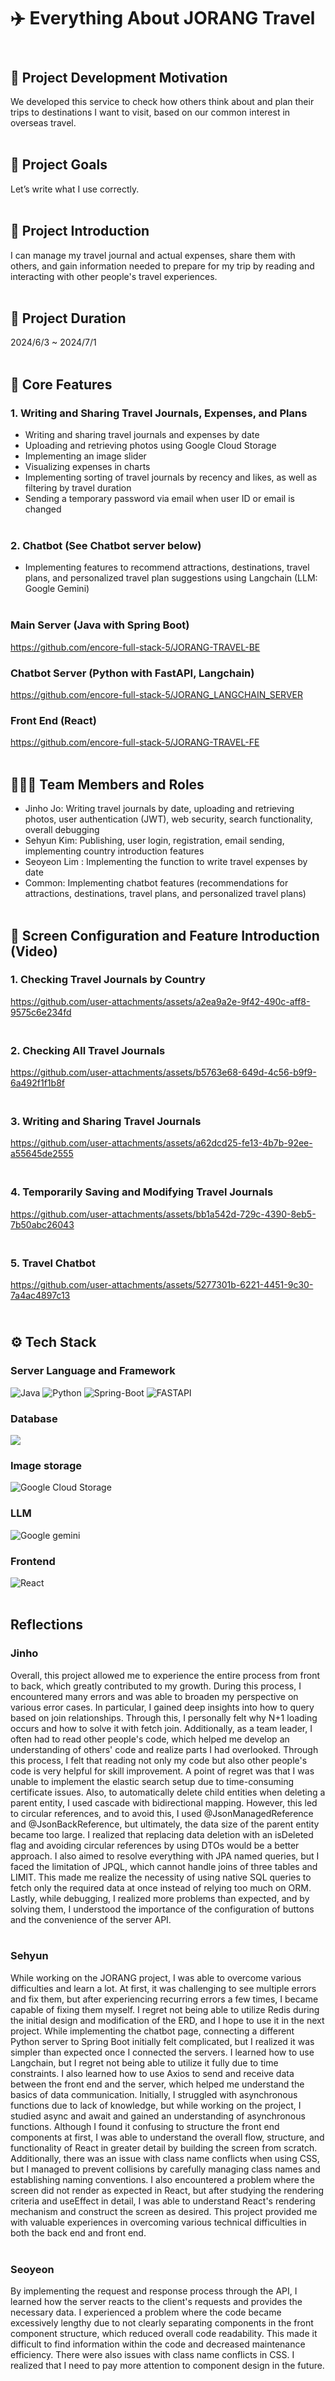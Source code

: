 # ✈️ Everything About JORANG Travel

## <br>📃 Project Development Motivation
We developed this service to check how others think about and plan their trips to destinations I want to visit, based on our common interest in overseas travel.<br><br>

## 📃 Project Goals
Let’s write what I use correctly.<br><br>

## 📃 Project Introduction
I can manage my travel journal and actual expenses, share them with others, and gain information needed to prepare for my trip by reading and interacting with other people's travel experiences.<br><br>

## 📃 Project Duration
2024/6/3 ~ 2024/7/1<br><br>

## 📃 Core Features
### 1. Writing and Sharing Travel Journals, Expenses, and Plans

- Writing and sharing travel journals and expenses by date
- Uploading and retrieving photos using Google Cloud Storage
- Implementing an image slider
- Visualizing expenses in charts
- Implementing sorting of travel journals by recency and likes, as well as filtering by travel duration
- Sending a temporary password via email when user ID or email is changed<br><br>

### 2. Chatbot (See Chatbot server below)

- Implementing features to recommend attractions, destinations, travel plans, and personalized travel plan suggestions using Langchain 
  (LLM: Google Gemini)<br><br>

### Main Server (Java with Spring Boot)
https://github.com/encore-full-stack-5/JORANG-TRAVEL-BE

### Chatbot Server (Python with FastAPI, Langchain)
https://github.com/encore-full-stack-5/JORANG_LANGCHAIN_SERVER

### Front End (React)
https://github.com/encore-full-stack-5/JORANG-TRAVEL-FE<br><br>

## 🧑🏻‍💻 Team Members and Roles
 
 - Jinho Jo: Writing travel journals by date, uploading and retrieving photos, user authentication (JWT), web security, search functionality, overall debugging
 - Sehyun Kim: Publishing, user login, registration, email sending, implementing country introduction features 
 - Seoyeon Lim : Implementing the function to write travel expenses by date
 - Common: Implementing chatbot features (recommendations for attractions, destinations, travel plans, and personalized travel plans)<br><br>

## 📃 Screen Configuration and Feature Introduction (Video)
### 1. Checking Travel Journals by Country ###

https://github.com/user-attachments/assets/a2ea9a2e-9f42-490c-aff8-9575c6e234fd

### <br> 2. Checking All Travel Journals ###

https://github.com/user-attachments/assets/b5763e68-649d-4c56-b9f9-6a492f1f1b8f

### <br> 3. Writing and Sharing Travel Journals ###

https://github.com/user-attachments/assets/a62dcd25-fe13-4b7b-92ee-a55645de2555

### <br> 4. Temporarily Saving and Modifying Travel Journals ###

https://github.com/user-attachments/assets/bb1a542d-729c-4390-8eb5-7b50abc26043

### <br> 5. Travel Chatbot ###

https://github.com/user-attachments/assets/5277301b-6221-4451-9c30-7a4ac4897c13

## <br> ⚙️ Tech Stack

### Server Language and Framework
![Java](https://img.shields.io/badge/java-%23ED8B00?style=for-the-badge&logoColor=white)
![Python](https://img.shields.io/badge/python-3670A0?style=for-the-badge&logo=python&logoColor=ffdd54)
![Spring-Boot](https://img.shields.io/badge/spring--boot-%236DB33F.svg?style=for-the-badge&logo=springboot&logoColor=white)
![FASTAPI](https://img.shields.io/badge/FASTAPI-%23009688?style=for-the-badge&logo=fastapi&logoColor=white)

### Database
<img src="https://img.shields.io/badge/mysql-4479A1?style=for-the-badge&logo=mysql&logoColor=white">

### Image storage
![Google Cloud Storage](https://img.shields.io/badge/google%20cloud%20storage-%23AECBFA?style=for-the-badge&logo=googlecloudstorage&logoColor=black)

### LLM
![Google gemini](https://img.shields.io/badge/google%20gemini-%238E75B2?style=for-the-badge&logo=googlegemini&logoColor=white)

### Frontend
![React](https://img.shields.io/badge/React-20232A?style=for-the-badge&logo=react&logoColor=61DAFB)<br><br>

   
## Reflections
### Jinho 
Overall, this project allowed me to experience the entire process from front to back, which greatly contributed to my growth. During this process, I encountered many errors and was able to broaden my perspective on various error cases. In particular, I gained deep insights into how to query based on join relationships. Through this, I personally felt why N+1 loading occurs and how to solve it with fetch join. Additionally, as a team leader, I often had to read other people's code, which helped me develop an understanding of others' code and realize parts I had overlooked. Through this process, I felt that reading not only my code but also other people's code is very helpful for skill improvement. A point of regret was that I was unable to implement the elastic search setup due to time-consuming certificate issues. Also, to automatically delete child entities when deleting a parent entity, I used cascade with bidirectional mapping. However, this led to circular references, and to avoid this, I used @JsonManagedReference and @JsonBackReference, but ultimately, the data size of the parent entity became too large. I realized that replacing data deletion with an isDeleted flag and avoiding circular references by using DTOs would be a better approach. I also aimed to resolve everything with JPA named queries, but I faced the limitation of JPQL, which cannot handle joins of three tables and LIMIT. This made me realize the necessity of using native SQL queries to fetch only the required data at once instead of relying too much on ORM. Lastly, while debugging, I realized more problems than expected, and by solving them, I understood the importance of the configuration of buttons and the convenience of the server API.<br>
<br>
### Sehyun
While working on the JORANG project, I was able to overcome various difficulties and learn a lot. At first, it was challenging to see multiple errors and fix them, but after experiencing recurring errors a few times, I became capable of fixing them myself. I regret not being able to utilize Redis during the initial design and modification of the ERD, and I hope to use it in the next project. While implementing the chatbot page, connecting a different Python server to Spring Boot initially felt complicated, but I realized it was simpler than expected once I connected the servers. I learned how to use Langchain, but I regret not being able to utilize it fully due to time constraints. I also learned how to use Axios to send and receive data between the front end and the server, which helped me understand the basics of data communication. Initially, I struggled with asynchronous functions due to lack of knowledge, but while working on the project, I studied async and await and gained an understanding of asynchronous functions. Although I found it confusing to structure the front end components at first, I was able to understand the overall flow, structure, and functionality of React in greater detail by building the screen from scratch. Additionally, there was an issue with class name conflicts when using CSS, but I managed to prevent collisions by carefully managing class names and establishing naming conventions. I also encountered a problem where the screen did not render as expected in React, but after studying the rendering criteria and useEffect in detail, I was able to understand React's rendering mechanism and construct the screen as desired. This project provided me with valuable experiences in overcoming various technical difficulties in both the back end and front end.<br>
<br>
### Seoyeon
By implementing the request and response process through the API, I learned how the server reacts to the client's requests and provides the necessary data. I experienced a problem where the code became excessively lengthy due to not clearly separating components in the front component structure, which reduced overall code readability. This made it difficult to find information within the code and decreased maintenance efficiency. There were also issues with class name conflicts in CSS. I realized that I need to pay more attention to component design in the future.
